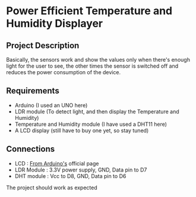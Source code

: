 # Power Efficient Temperature and Humidity Displayer
## Project Description
Basically, the sensors work and show the values only when there's enough light for the user to see, the other times the sensor is switched off and reduces the power consumption of the device.
## Requirements
* Arduino (I used an UNO here)
* LDR module (To detect light, and then display the Temperature and Humidity)
* Temperature and Humidity module (I have used a DHT11 here)
* A LCD display (still have to buy one yet, so stay tuned)

## Connections
* LCD : [From Arduino's](https://www.arduino.cc/en/Tutorial/HelloWorld) official page
* LDR Module : 3.3V power supply, GND, Data pin to D7
* DHT module : Vcc to D8, GND, Data pin to D6

The project should work as expected
